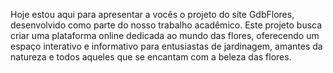 Hoje estou aqui para apresentar a vocês o projeto do site GdbFlores, desenvolvido como parte do nosso trabalho acadêmico. Este projeto busca criar uma plataforma online dedicada ao mundo das flores, oferecendo um espaço interativo e informativo para entusiastas de jardinagem, amantes da natureza e todos aqueles que se encantam com a beleza das flores.
